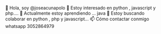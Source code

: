 👋 Hola, soy @joseacunapolo
👀 Estoy interesado en python , javascript y php....
🌱 Actualmente estoy aprendiendo ... java
💞️ Estoy buscando colaborar en  python , php y javascript...
📫 Cómo contactar conmigo whatsapp 3052864979

<!---
joseacunapolo/joseacunapolo is a ✨ special ✨ repository because its `README.md` (this file) appears on your GitHub profile.
You can click the Preview link to take a look at your changes.
--->
